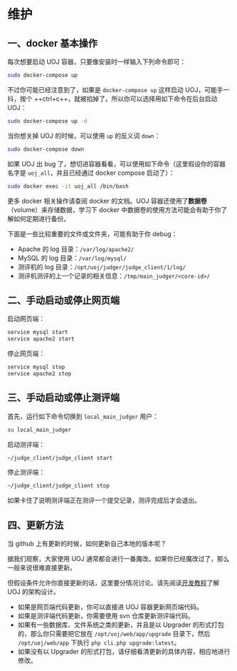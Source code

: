 # 维护

## 一、docker 基本操作

每次想要启动 UOJ 容器，只要像安装时一样输入下列命令即可：
```bash
sudo docker-compose up
```
不过你可能已经注意到了，如果是 `docker-compose up` 这样启动 UOJ，可能手一抖，按个 ++ctrl+c++，就被掐掉了。所以你可以选择用如下命令在后台启动 UOJ：
```bash
sudo docker-compose up -d
```
当你想关掉 UOJ 的时候，可以使用 `up` 的反义词 `down`：
```bash
sudo docker-compose down
```
如果 UOJ 出 bug 了，想切进容器看看，可以使用如下命令（这里假设你的容器名字是 `uoj_all`，并且已经通过 docker compose 启动了）：
```bash
sudo docker exec -it uoj_all /bin/bash
```
更多 docker 相关操作请查阅 docker 的文档。UOJ 容器还使用了**数据卷**（volume）来存储数据，学习下 docker 中数据卷的使用方法可能会有助于你了解如何定期进行备份。

下面是一些比较重要的文件或文件夹，可能有助于你 debug：

* Apache 的 log 目录：`/var/log/apache2/`
* MySQL 的 log 目录：`/var/log/mysql/`
* 测评机的 log 目录：`/opt/uoj/judger/judge_client/1/log/`
* 测评机测评的上一个记录的相关信息：`/tmp/main_judger/<core-id>/`

## 二、手动启动或停止网页端

启动网页端：

```bash
service mysql start
service apache2 start
```

停止网页端：

```bash
service mysql stop
service apache2 stop
```

## 三、手动启动或停止测评端

首先，运行如下命令切换到 `local_main_judger` 用户：

```bash
su local_main_judger
```

启动测评端：

```bash
~/judge_client/judge_client start
```

停止测评端：

```bash
~/judge_client/judge_client stop
```

如果卡住了说明测评端正在测评一个提交记录，测评完成后才会退出。

## 四、更新方法

当 github 上有更新的时候，如何更新自己本地的版本呢？

据我们观察，大家使用 UOJ 通常都会进行一番魔改。如果你已经魔改过了，那么一般来说很难直接更新。

但假设条件允许你直接更新的话，这里要分情况讨论。请先阅读[开发教程](dev.md)了解 UOJ 的架构设计。

* 如果是网页端代码更新，你可以直接进 UOJ 容器更新网页端代码。
* 如果是测评端代码更新，你需要使用 svn 仓库更新测评端代码。
* 如果有一些数据库、文件系统之类的更新，并且是以 Upgrader 的形式打包的，那么你只需要把它放在 `/opt/uoj/web/app/upgrade` 目录下，然后 `/opt/uoj/web/app` 下执行 `php cli.php upgrade:latest`。
* 如果没有以 Upgrader 的形式打包，请仔细看清更新的具体内容，相应地进行修改。
